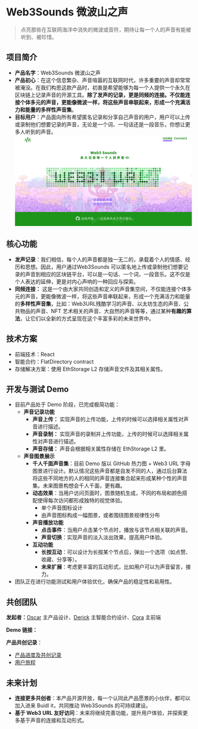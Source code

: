 # Web3Sounds 微波山之声

> 点亮那些在互联网海洋中消失的微波或音符，期待让每一个人的声音有能被听到、被珍惜。

## 项目简介

- **产品名字**：Web3Sounds 微波山之声
- **产品初心**：在这个信息繁杂、声音喧嚣的互联网时代，许多重要的声音却常常被淹没。在我们构思这款产品时，初衷是希望能够为每一个人提供一个永久在区块链上记录声音的开源工具。**除了发声的记录，更是同频的连接。**不仅能连接个体多元的声音，更能像微波一样，将这些声音串联起来，形成一个充满活力和能量的**多样性声音集**。
- **目标用户**：产品面向所有希望匿名记录和分享自己声音的用户，用户可以上传或录制他们想要记录的声音，无论是一个词、一句话还是一段音乐，你想让更多人听到的声音。
![Web3Sounds](img/Web3S_draft3.png)


## 核心功能

- **发声记录**：我们相信，每个人的声音都是独一无二的，承载着个人的情感、经历和思想。因此，用户通过Web3Sounds 可以匿名地上传或录制他们想要记录的声音到相应的区块链平台，可以是一句话、一个词，一段音乐。这不仅是个人表达的延伸，更是对内心声响的一种回应与探索。
- **同频连接：** 这是一个由大家共同创造和定义的声音集空间，不仅能连接个体多元的声音，更能像微波一样，将这些声音串联起来，形成一个充满活力和能量的**多样性声音集**，比如：Web3URL残酷学习的声音、以太坊生态的声音、公共物品的声音、NFT 艺术相关的声音、大自然的声音等等，通过某种**有趣的算法**，让它们以全新的方式呈现在这个丰富多彩的未来世界中。

## 技术方案

- 前端技术：React
- 智能合约：FlatDirectory contract
- 存储解决方案：使用 EthStorage L2 存储声音文件及其相关属性。

## 开发与测试 Demo 

- 目前产品处于 Demo 阶段，已完成极简功能：
  - **声音记录功能**
    - **声音上传：** 实现声音的上传功能，上传的时候可以选择相关属性对声音进行描述。
    - **声音录制：** 实现声音的录制并上传功能，上传的时候可以选择相关属性对声音进行描述。
    - **声音存储：** 声音会根据相关属性存储在 EthStorage L2 里。
  - **声音图景展示**
    - **千人千面声音集**：目前 Demo 版以 GitHub 热力图 + Web3 URL 字母图景进行设计。默认情况这些声音都是自发不同的人，通过后台算法将这些不同地方的人的相同的声音连接集合起来形成某种个性的声音集。未来图景构想会千人千面，更有趣。
    - **动态效果**：当用户访问页面时，图景随机生成，不同的布局和颜色搭配使得每次访问都形成独特的视觉体验。
      - 单个声音图标设计
      - 由声音图标构成一幅图景，或者围绕图景规律性分布
    - **声音播放功能**
      - **点击事件**：当用户点击某个节点时，播放与该节点相关联的声音。
      - **声音切换**：实现声音的淡入淡出效果，提高用户体验。
    - **互动功能**
      - **长按互动**：可以设计为长按某个节点后，弹出一个选项（如点赞、收藏、分享等）。
      - **未来扩展**：考虑更丰富的互动形式，比如用户可以为声音留言，接力。
- 团队正在进行功能测试和用户体验优化，确保产品的稳定性和易用性。

## 共创团队

**发起者：**[Oscar](https://github.com/luffythink) 主产品设计、[Derick](https://github.com/DerickIT) 主智能合约设计、[Cora](https://github.com/CHENFANGC) 主前端 

**Demo 链接：**

**产品共创记录**：

- [产品进度及共创记录](https://github.com/luffythink/Web3Sounds/blob/main/w3doc/%E4%BA%A7%E5%93%81%E5%85%B1%E5%88%9B%E8%AE%B0%E5%BD%95.md)
- [用户旅程](https://github.com/luffythink/Web3Sounds/blob/main/w3doc/User_journey.md)

## 未来计划

- **连接更多共创者**：本产品开源开放，每一个认同此产品愿景的小伙伴，都可以加入进来 Buidl it，共同推动 Web3Sounds 的可持续建设。
- **基于 Web3 URL 友好访问**：未来将继续完善功能，提升用户体验，并探索更多基于声音的连接和互动形式。



